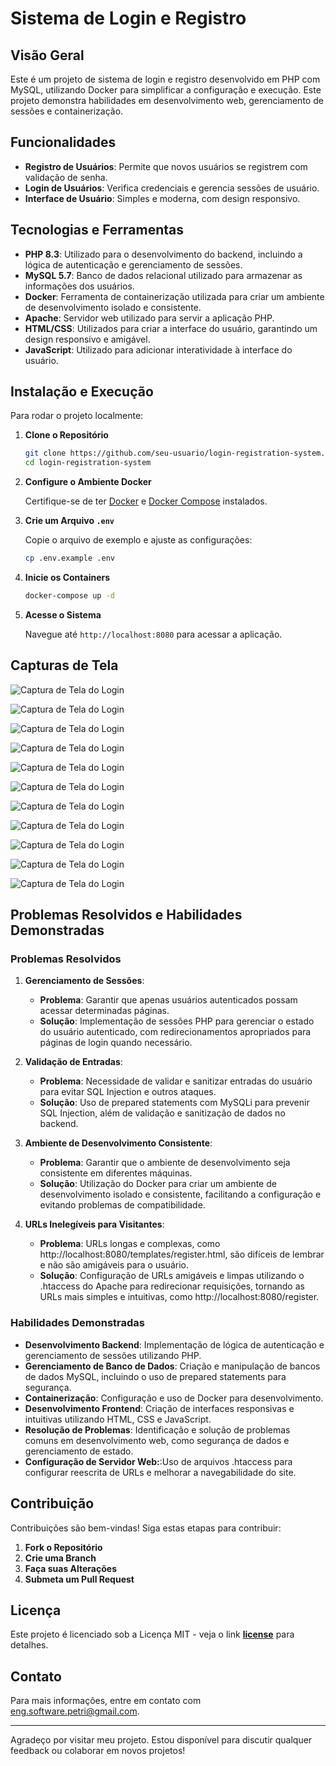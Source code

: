 # Sistema de Login e Registro

## Visão Geral

Este é um projeto de sistema de login e registro desenvolvido em PHP com MySQL, utilizando Docker para simplificar a configuração e execução. Este projeto demonstra habilidades em desenvolvimento web, gerenciamento de sessões e containerização.

## Funcionalidades

- **Registro de Usuários**: Permite que novos usuários se registrem com validação de senha.
- **Login de Usuários**: Verifica credenciais e gerencia sessões de usuário.
- **Interface de Usuário**: Simples e moderna, com design responsivo.

## Tecnologias e Ferramentas

- **PHP 8.3**: Utilizado para o desenvolvimento do backend, incluindo a lógica de autenticação e gerenciamento de sessões.
- **MySQL 5.7**: Banco de dados relacional utilizado para armazenar as informações dos usuários.
- **Docker**: Ferramenta de containerização utilizada para criar um ambiente de desenvolvimento isolado e consistente.
- **Apache**: Servidor web utilizado para servir a aplicação PHP.
- **HTML/CSS**: Utilizados para criar a interface do usuário, garantindo um design responsivo e amigável.
- **JavaScript**: Utilizado para adicionar interatividade à interface do usuário.

## Instalação e Execução

Para rodar o projeto localmente:

1. **Clone o Repositório**

    ```bash
    git clone https://github.com/seu-usuario/login-registration-system.git
    cd login-registration-system
    ```

2. **Configure o Ambiente Docker**

    Certifique-se de ter [Docker](https://docs.docker.com/get-docker/) e [Docker Compose](https://docs.docker.com/compose/install/) instalados.

3. **Crie um Arquivo `.env`**

    Copie o arquivo de exemplo e ajuste as configurações:

    ```bash
    cp .env.example .env
    ```

4. **Inicie os Containers**

    ```bash
    docker-compose up -d
    ```

5. **Acesse o Sistema**

    Navegue até `http://localhost:8080` para acessar a aplicação.


## Capturas de Tela

![Captura de Tela do Login](https://github.com/user-attachments/assets/b6e33b56-7e8e-4ba5-a02e-411c55801024)

![Captura de Tela do Login](https://github.com/user-attachments/assets/ace19868-27b6-4376-99ac-313ca23e4cb3)

![Captura de Tela do Login](https://github.com/user-attachments/assets/c960df16-1547-41da-b50e-f24b6e7cc3c7)

![Captura de Tela do Login](https://github.com/user-attachments/assets/92088c82-55c9-4d68-9b6b-9a559bdd8c01)

![Captura de Tela do Login](https://github.com/user-attachments/assets/d6aa94ee-9d89-4221-911a-1656241af7fd)

![Captura de Tela do Login](https://github.com/user-attachments/assets/18c20bc0-8e49-4fbc-945d-c575c4e33343)

![Captura de Tela do Login](https://github.com/user-attachments/assets/562e093e-e6ce-420a-b5cf-268e26294634)

![Captura de Tela do Login](https://github.com/user-attachments/assets/05d5c441-cc0e-4980-a625-c5137b538b68)

![Captura de Tela do Login](https://github.com/user-attachments/assets/b9785f60-14e5-4d18-8c51-f702f15fa795)

![Captura de Tela do Login](https://github.com/user-attachments/assets/706f7b09-57d7-4c5d-84a3-adfeb6c6ea89)

![Captura de Tela do Login](https://github.com/user-attachments/assets/91d196ae-4919-42ce-9650-c7d78506b89c)

## Problemas Resolvidos e Habilidades Demonstradas

### Problemas Resolvidos

1. **Gerenciamento de Sessões**:
    - **Problema**: Garantir que apenas usuários autenticados possam acessar determinadas páginas.
    - **Solução**: Implementação de sessões PHP para gerenciar o estado do usuário autenticado, com redirecionamentos apropriados para páginas de login quando necessário.

2. **Validação de Entradas**:
    - **Problema**: Necessidade de validar e sanitizar entradas do usuário para evitar SQL Injection e outros ataques.
    - **Solução**: Uso de prepared statements com MySQLi para prevenir SQL Injection, além de validação e sanitização de dados no backend.

3. **Ambiente de Desenvolvimento Consistente**:
    - **Problema**: Garantir que o ambiente de desenvolvimento seja consistente em diferentes máquinas.
    - **Solução**: Utilização do Docker para criar um ambiente de desenvolvimento isolado e consistente, facilitando a configuração e evitando problemas de compatibilidade.

4. **URLs Inelegíveis para Visitantes**:
    - **Problema**: URLs longas e complexas, como http://localhost:8080/templates/register.html, são difíceis de lembrar e não são amigáveis para o usuário.
    - **Solução**: Configuração de URLs amigáveis e limpas utilizando o .htaccess do Apache para redirecionar requisições, tornando as URLs mais simples e intuitivas, como http://localhost:8080/register.

### Habilidades Demonstradas

- **Desenvolvimento Backend**: Implementação de lógica de autenticação e gerenciamento de sessões utilizando PHP.
- **Gerenciamento de Banco de Dados**: Criação e manipulação de bancos de dados MySQL, incluindo o uso de prepared statements para segurança.
- **Containerização**: Configuração e uso de Docker para desenvolvimento.
- **Desenvolvimento Frontend**: Criação de interfaces responsivas e intuitivas utilizando HTML, CSS e JavaScript.
- **Resolução de Problemas**: Identificação e solução de problemas comuns em desenvolvimento web, como segurança de dados e gerenciamento de estado.
- **Configuração de Servidor Web:**:Uso de arquivos .htaccess para configurar reescrita de URLs e melhorar a navegabilidade do site.

## Contribuição

Contribuições são bem-vindas! Siga estas etapas para contribuir:

1. **Fork o Repositório**
2. **Crie uma Branch**
3. **Faça suas Alterações**
4. **Submeta um Pull Request**

## Licença

Este projeto é licenciado sob a Licença MIT - veja o link **[license](https://opensource.org/license/MIT)** para detalhes.

## Contato

Para mais informações, entre em contato com eng.software.petri@gmail.com.

---

Agradeço por visitar meu projeto. Estou disponível para discutir qualquer feedback ou colaborar em novos projetos!
